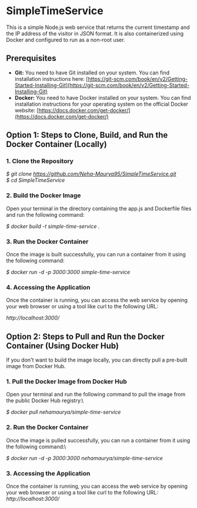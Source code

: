# SimpleTimeService
This is a simple Node.js web service that returns the current timestamp and the IP address of the visitor in JSON format. It is also containerized using Docker and configured to run as a non-root user.

## Prerequisites
* **Git:** You need to have Git installed on your system. You can find installation instructions here: [https://git-scm.com/book/en/v2/Getting-Started-Installing-Git](https://git-scm.com/book/en/v2/Getting-Started-Installing-Git)
* **Docker:** You need to have Docker installed on your system. You can find installation instructions for your operating system on the official Docker website: [https://docs.docker.com/get-docker/](https://docs.docker.com/get-docker/)

## Option 1:  Steps to Clone, Build, and Run the Docker Container (Locally)
### 1. Clone the Repository
_$ git clone https://github.com/Neha-Maurya95/SimpleTimeService.git_ \
_$ cd SimpleTimeService_

### 2. Build the Docker Image
Open your terminal in the directory containing the app.js and Dockerfile files and run the following command:

_$ docker build -t simple-time-service ._

### 3. Run the Docker Container
Once the image is built successfully, you can run a container from it using the following command:

_$ docker run -d -p 3000:3000 simple-time-service_

### 4. Accessing the Application
Once the container is running, you can access the web service by opening your web browser or using a tool like curl to the following URL:

_http://localhost:3000/_

## Option 2: Steps to Pull and Run the Docker Container (Using Docker Hub)
If you don't want to build the image locally, you can directly pull a pre-built image from Docker Hub.

### 1. Pull the Docker Image from Docker Hub
Open your terminal and run the following command to pull the image from the public Docker Hub registry:\

_$ docker pull nehamaurya/simple-time-service_

### 2. Run the Docker Container
Once the image is pulled successfully, you can run a container from it using the following command:\

_$ docker run -d -p 3000:3000 nehamaurya/simple-time-service_

### 3. Accessing the Application
Once the container is running, you can access the web service by opening your web browser or using a tool like curl to the following URL:
_http://localhost:3000/_

